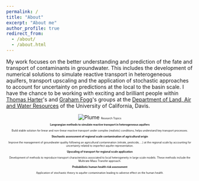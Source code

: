 ```yaml
---
permalink: /
title: "About"
excerpt: "About me"
author_profile: true
redirect_from:
  - /about/
  - /about.html
---
```


My work focuses on the better understanding and prediction of the fate and transport of contaminants in groundwater. This includes the development of numerical solutions to simulate reactive transport in heterogeneous aquifers, transport upscaling and the application of stochastic approaches to account for uncertainty on predictions at the local to the basin scale. I have the chance to be working with exciting and brilliant people within [Thomas Harter](http://groundwater.ucdavis.edu/People/)'s and [Graham Fogg](http://lawr.ucdavis.edu/people/faculty/fogg-graham)'s groups at the [Department of Land, Air and Water Resources](http://lawr.ucdavis.edu/) of the University of California, Davis.

<center>
<img src="images/plume animation_2.gif" alt="Plume">
<span style = "font-size:0.5em; color:'#C0C0C0'>Nitrate plume from a non-point source moving toward 3 extraction wells.</span>
</center>

Research Topics
======
**<span style = "font-size:1em;">Langrangian methods to simulate reactive transport in heterogeneous aquifers</span>**<br/>
<p>Build stable solution for linear and non-linear reactive transport under complex (realistic) conditions; helps understand key transport processes.</p>

**<span style = "font-size:1em;">Stochastic assessment of regional scale contamination of agricultural origin</span>**<br/>
<p>Improve the management of groundwater quality following an agricultural contamination (nitrate, pesticide, ...) at the regional scale by accounting for uncertainty related to imperfect aquifer representation.</p>

**<span style = "font-size:1em;">Upscaling of transport for regional scale application</span>**<br/>
<p>Development of methods to reproduce transport characteristics associated to local heterogeneity in large scale models. These methods include the Multirate-Mass Transfer approach.</p>

**<span style = "font-size:1em;">Probabilistic human health risk assessment</span>**<br/>
<p>Application of stochastic theory to aquifer contamination leading to adverse effect on the human health.</p>
